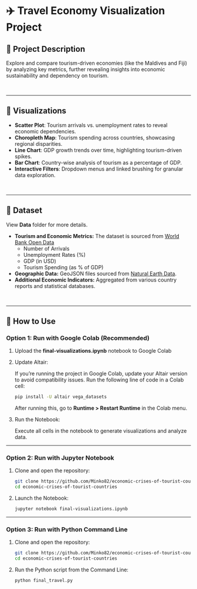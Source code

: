# ✈️ Travel Economy Visualization Project

## 📝 **Project Description**

Explore and compare tourism-driven economies (like the Maldives and Fiji) by analyzing key metrics, further revealing insights into economic sustainability and dependency on tourism.

<br>

---

## 🎨 **Visualizations**

- **Scatter Plot**: Tourism arrivals vs. unemployment rates to reveal economic dependencies.
- **Choropleth Map**: Tourism spending across countries, showcasing regional disparities.
- **Line Chart**: GDP growth trends over time, highlighting tourism-driven spikes.
- **Bar Chart**: Country-wise analysis of tourism as a percentage of GDP.
- **Interactive Filters**: Dropdown menus and linked brushing for granular data exploration.

<br>

---

## 📂 **Dataset**

View **Data** folder for more details.
- **Tourism and Economic Metrics:** The dataset is sourced from [World Bank Open Data](https://data.worldbank.org/)
  - Number of Arrivals
  - Unemployment Rates (%)
  - GDP (in USD)
  - Tourism Spending (as % of GDP)
- **Geographic Data:** GeoJSON files sourced from [Natural Earth Data](https://www.naturalearthdata.com/).
- **Additional Economic Indicators:** Aggregated from various country reports and statistical databases.


<br>

---

## 🚀 **How to Use**

### **Option 1: Run with Google Colab (Recommended)**
1. Upload the **final-visualizations.ipynb** notebook to Google Colab
   
2. Update Altair:
   
   If you’re running the project in Google Colab, update your Altair version to avoid compatibility issues. Run the following line of code in a Colab cell:
   ```bash
   pip install -U altair vega_datasets
   ```

   After running this, go to **Runtime > Restart Runtime** in the Colab menu.

3. Run the Notebook:
   
   Execute all cells in the notebook to generate visualizations and analyze data.

---

### **Option 2: Run with Jupyter Notebook**
1. Clone and open the repository:  
   ```bash
   git clone https://github.com/Minko82/economic-crises-of-tourist-countries.git
   cd economic-crises-of-tourist-countries
   ```

2. Launch the Notebook:

   ```bash
   jupyter notebook final-visualizations.ipynb
   ```
   
---

### **Option 3: Run with Python Command Line**

1. Clone and open the repository:  
   ```bash
   git clone https://github.com/Minko82/economic-crises-of-tourist-countries.git
   cd economic-crises-of-tourist-countries
   ```

2. Run the Python script from the Command Line:
   ```bash
   python final_travel.py
   ```
